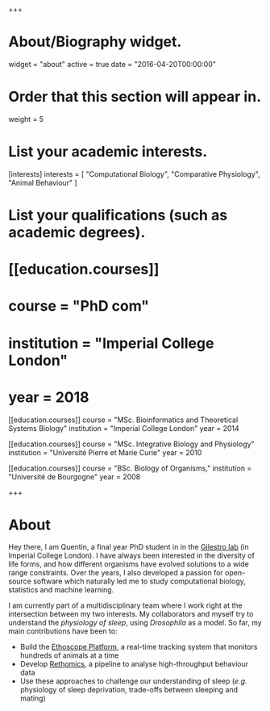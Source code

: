 +++
# About/Biography widget.
widget = "about"
active = true
date = "2016-04-20T00:00:00"

# Order that this section will appear in.
weight = 5

# List your academic interests.
[interests]
  interests = [
    "Computational Biology",
    "Comparative Physiology",
    "Animal Behaviour"
  ]

# List your qualifications (such as academic degrees).

# [[education.courses]]
#   course = "PhD com"
#   institution = "Imperial College London"
#   year = 2018

[[education.courses]]
  course = "MSc. Bioinformatics and Theoretical Systems Biology"
  institution = "Imperial College London"
  year = 2014

[[education.courses]]
  course = "MSc. Integrative Biology and Physiology"
  institution = "Université Pierre et Marie Curie"
  year = 2010

[[education.courses]]
  course = "BSc. Biology of Organisms,"
  institution = "Université de Bourgogne"
  year = 2008
 
+++

# About

Hey there, I am Quentin, a final year PhD student in in the [Gilestro lab](https://lab.gilest.ro/) (in Imperial College London). I have always been interested in the diversity of life forms, and how different organisms have evolved solutions to a wide range constraints. Over the years, I also developed a passion for open-source software which naturally led me to study computational biology, statistics and machine learning.


I am currently part of a multidisciplinary team where I work right at the intersection between my two interests.
My collaborators and myself try to understand the *physiology of sleep*, using *Drosophila* as a model.
So far, my main contributions have been to:

* Build the [Ethoscope Platform](https://gilestrolab.github.io/ethoscope/), a real-time tracking system that monitors hundreds of animals at a time
* Develop [Rethomics](http://rethomics.github.io/), a pipeline to analyse high-throughput behaviour data
* Use these approaches to challenge our understanding of sleep (*e.g.* physiology of sleep deprivation, trade-offs between sleeping and mating)